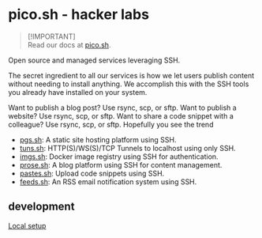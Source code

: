 # pico.sh - hacker labs

> [!IMPORTANT]\
> Read our docs at [pico.sh](https://pico.sh).

Open source and managed services leveraging SSH.

The secret ingredient to all our services is how we let users publish content
without needing to install anything. We accomplish this with the SSH tools you
already have installed on your system.

Want to publish a blog post? Use rsync, scp, or sftp. Want to publish a website?
Use rsync, scp, or sftp. Want to share a code snippet with a colleague? Use
rsync, scp, or sftp. Hopefully you see the trend

- [pgs.sh](https://pico.sh/pgs): A static site hosting platform using SSH.
- [tuns.sh](https://pico.sh/tuns): HTTP(S)/WS(S)/TCP Tunnels to localhost using
  only SSH.
- [imgs.sh](https://pico.sh/imgs): Docker image registry using SSH for
  authentication.
- [prose.sh](https://prose.sh): A blog platform using SSH for content
  management.
- [pastes.sh](https://pastes.sh): Upload code snippets using SSH.
- [feeds.sh](https://feeds.sh): An RSS email notification system using SSH.

## development

[Local setup](/dev.md)
